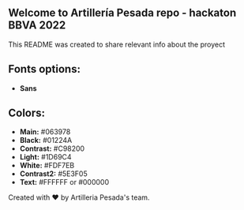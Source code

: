 ## Welcome to Artillería Pesada repo - hackaton BBVA 2022

This README was created to share relevant info about the proyect

## Fonts options:

- **Sans**

## Colors:

- **Main:** #063978
- **Black:** #01224A
- **Contrast:** #C98200
- **Light:** #1D69C4
- **White:** #FDF7EB
- **Contrast2:** #5E3F05
- **Text:** #FFFFFF or #000000

Created with :heart: by Artilleria Pesada's team.
